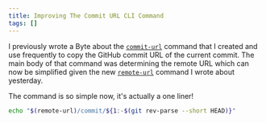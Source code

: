 ```yaml
---
title: Improving The Commit URL CLI Command
tags: []
---
```


I previously wrote a Byte about the
[`commit-url`](https://mskelton.dev/bytes/20231015180857) command that I
created and use frequently to copy the GitHub commit URL of the current
commit. The main body of that command was determining the remote URL which
can now be simplified given the new
[`remote-url`](https://mskelton.dev/bytes/20240814075601) command I wrote
about yesterday.

The command is so simple now, it's actually a one liner!

```bash
echo "$(remote-url)/commit/${1:-$(git rev-parse --short HEAD)}"
```
